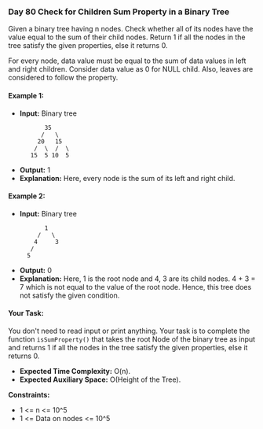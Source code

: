 ### Day 80 **Check for Children Sum Property in a Binary Tree**

Given a binary tree having n nodes. Check whether all of its nodes have the value equal to the sum of their child nodes. Return 1 if all the nodes in the tree satisfy the given properties, else it returns 0.

For every node, data value must be equal to the sum of data values in left and right children. Consider data value as 0 for NULL child.  Also, leaves are considered to follow the property.

#### Example 1:

- **Input:**
  Binary tree
  ```
         35
        /   \
       20   15
      /  \  /  \
     15  5 10  5
  ```
- **Output:** 
  1
- **Explanation:** 
  Here, every node is the sum of its left and right child.

#### Example 2:

- **Input:**
  Binary tree
  ```
         1
       /   \
      4     3
     /  
    5    
    ```
- **Output:** 
  0
- **Explanation:** 
  Here, 1 is the root node and 4, 3 are its child nodes. 4 + 3 = 7 which is not equal to the value of the root node. Hence, this tree does not satisfy the given condition.

#### Your Task:
You don't need to read input or print anything. Your task is to complete the function `isSumProperty()` that takes the root Node of the binary tree as input and returns 1 if all the nodes in the tree satisfy the given properties, else it returns 0.

- **Expected Time Complexity:** O(n).
- **Expected Auxiliary Space:** O(Height of the Tree).

**Constraints:**
- 1 <= n <= 10^5
- 1 <= Data on nodes <= 10^5